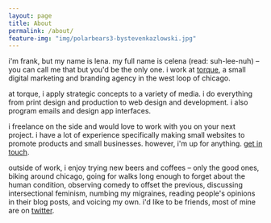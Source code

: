 ```yaml
---
layout: page
title: About
permalink: /about/
feature-img: "img/polarbears3-bystevenkazlowski.jpg"
---
```


i'm frank, but my name is lena. my full name is celena (read: suh-lee-nuh) – you can call me that but you'd be the only one. i work at [torque](http://torque.digital), a small digital marketing and branding agency in the west loop of chicago. 

at torque, i apply strategic concepts to a variety of media. i do everything from print design and production to web design and development. i also program emails and design app interfaces.

i freelance on the side and would love to work with you on your next project. i have a lot of experience specifically making small websites to promote products and small businesses. however, i'm up for anything. [get in touch](mailto:lena.masek@gmail.com).

outside of work, i enjoy trying new beers and coffees – only the good ones, biking around chicago, going for walks long enough to forget about the human condition, observing comedy to offset the previous, discussing intersectional feminism, numbing my migraines, reading people's opinions in their blog posts, and voicing my own. i'd like to be friends, most of mine are on [twitter](http://twitter.com/lenamasek).